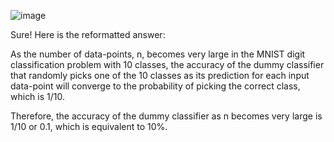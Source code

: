 ![image](https://user-images.githubusercontent.com/89120960/234545074-82174817-b8e5-45ad-ab88-45bcd5de30fb.png)


Sure! Here is the reformatted answer:

As the number of data-points, n, becomes very large in the MNIST digit classification problem with 10 classes, the accuracy of the dummy classifier that randomly picks one of the 10 classes as its prediction for each input data-point will converge to the probability of picking the correct class, which is 1/10.

Therefore, the accuracy of the dummy classifier as n becomes very large is 1/10 or 0.1, which is equivalent to 10%.
